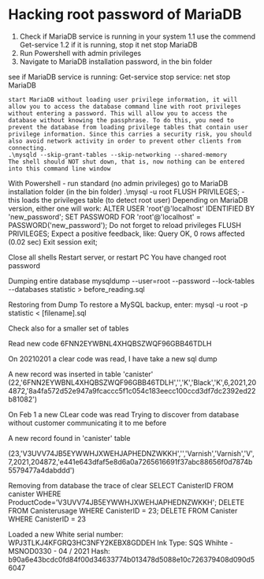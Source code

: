 # Hacking root password of MariaDB

1. Check if MariaDB service is running in your system
   1.1 use the commend Get-service
   1.2 if it is running, stop it
   net stop MariaDB
1. Run Powershell with admin privileges
2. Navigate to MariaDB installation password, in the bin folder

see if MariaDB service is running: Get-service
stop service: net stop MariaDB

    start MariaDB without loading user privilege information, it will allow you to access the database command line with root privileges without entering a password. This will allow you to access the database without knowing the passphrase. To do this, you need to prevent the database from loading privilege tables that contain user privilege information. Since this carries a security risk, you should also avoid network activity in order to prevent other clients from connecting.
    .\mysqld --skip-grant-tables --skip-networking --shared-memory
    The shell should NOT shut down, that is, now nothing can be entered into this command line window

With Powershell - run standard (no admin privileges)
    go to MariaDB installation folder (in the bin folder)
    .\mysql -u root
    FLUSH PRIVILEGES; - this loads the privileges table (to detect root user)
    Depending on MariaDB version, either one will work:
        ALTER USER 'root'@'localhost' IDENTIFIED BY 'new_password';
        SET PASSWORD FOR 'root'@'localhost' = PASSWORD('new_password');
    Do not forget to reload privileges
        FLUSH PRIVILEGES;
        Expect a positive feedback, like: Query OK, 0 rows affected (0.02 sec)
    Exit session
        exit;

Close all shells
Restart server, or restart PC
You have changed root password


Dumping entire database
mysqldump --user=root --password --lock-tables --databases statistic > before_reading.sql

Restoring from Dump
To restore a MySQL backup, enter:
mysql -u root -p statistic < [filename].sql

Check also for a smaller set of tables

Read new code
6FNN2EYWBNL4XHQBSZWQF96GBB46TDLH


On 20210201 a clear code was read, I have take a new sql dump

A new record was inserted in table 'canister'
(22,'6FNN2EYWBNL4XHQBSZWQF96GBB46TDLH','','K','Black','K',6,2021,204872,'8a4fa572d52e947a9fcaccc5f1c054c183eecc100ccd3df7dc2392ed22b81082')

On Feb 1 a new CLear code was read
Trying to discover from database without customer communicating it to me before

A new record found in 'canister' table

(23,'V3UVV74JB5EYWWHJXWEHJAPHEDNZWKKH','','Varnish','Varnish','V',7,2021,204872,'e441e643dfaf5e8d6a0a7265616691f37abc88656f0d7874b5579477a4dabddd')


Removing from database the trace of clear
SELECT CanisterID FROM canister WHERE ProductCode='V3UVV74JB5EYWWHJXWEHJAPHEDNZWKKH';
DELETE FROM Canisterusage WHERE CanisterID = 23;
DELETE FROM Canister WHERE CanisterID = 23

Loaded a new White
serial number: WPJ3TLKJ4KFGRQ3HC3NFY2KEBX8GDDEH
Ink Type: SQS Whihte - MSNOD0330 - 04 / 2021
Hash: b90a6e43bcdc0fd84f00d34633774b013478d5088e10c726379408d090d56047
